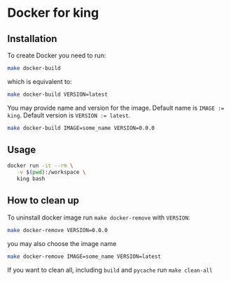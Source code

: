# Docker for king

## Installation

To create Docker you need to run:

```bash
make docker-build
```

which is equivalent to:

```bash
make docker-build VERSION=latest
```

You may provide name and version for the image.
Default name is `IMAGE := king`.
Default version is `VERSION := latest`.

```bash
make docker-build IMAGE=some_name VERSION=0.0.0
```

## Usage

```bash
docker run -it --rm \
   -v $(pwd):/workspace \
   king bash
```

## How to clean up

To uninstall docker image run `make docker-remove` with `VERSION`:

```bash
make docker-remove VERSION=0.0.0
```

you may also choose the image name

```bash
make docker-remove IMAGE=some_name VERSION=latest
```

If you want to clean all, including `build` and `pycache` run `make clean-all`
